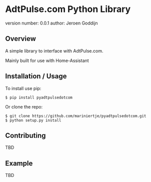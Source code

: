 AdtPulse.com Python Library
===============================

version number: 0.0.1
author: Jeroen Goddijn

Overview
--------

A simple library to interface with AdtPulse.com.

Mainly built for use with Home-Assistant

Installation / Usage
--------------------

To install use pip:

    $ pip install pyadtpulsedotcom


Or clone the repo:

    $ git clone https://github.com/mariniertje/pyadtpulsedotcom.git
    $ python setup.py install
    
Contributing
------------

TBD

Example
-------

TBD

